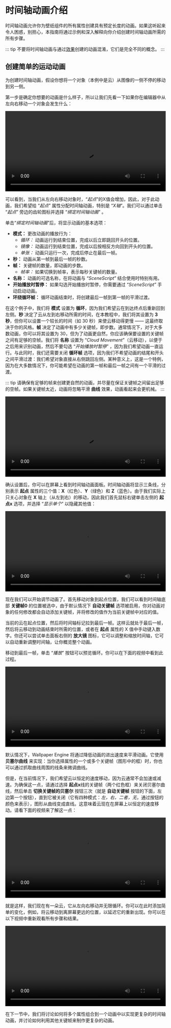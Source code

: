 # 时间轴动画介绍

时间轴动画允许你为壁纸组件的所有属性创建具有预定长度的动画。如果这听起来令人困惑，别担心，本指南将通过示例和深入解释向你介绍创建时间轴动画所需的所有步骤。

::: tip
不要将时间轴动画与通过[效果](/wallpaper-engine-docs/scene/effects/overview)创建的动画混淆，它们是完全不同的概念。
:::

## 创建简单的运动动画

为创建时间轴动画，假设你想将一个对象（本例中是云）从图像的一侧不停的移动到另一侧。

第一步是确定你想要的动画是什么样子，所以让我们先看一下如果你在编辑器中从左向右移动一个对象会发生什么：

<video width="100%" controls>
  <source :src="$withBase('/videos/timeline_intro.mp4')" type="video/mp4">
  Your browser does not support the video tag.
</video>

可以看到，当我们从左向右移动对象时，“*起点*”的X值会增加，因此，对于此动画，我们希望给 “*起点*” 属性分配时间轴动画，特别是 “*X轴*”。我们可以通过单击 “*起点*” 旁边的齿轮图标并选择 “*绑定时间轴动画*” 。

单击“*绑定时间轴动画*”后，将显示动画的基本选项：

* **模式：** 更改动画的播放行为：
    * *循环：* 动画运行到结束位置，完成以后立即跳回开头的位置。
    * *镜像：* 动画运行到结束位置，完成以后按相反方向回到开头的位置。
    * *单张：* 动画只运行一次，完成后停止在最后一帧。
* **秒：** 动画从第一帧到最后一帧的秒数。
* **帧：** 关键帧的数量，即动画的步数。
    * *帧率：* 如果切换到帧率，表示每秒关键帧的数量。
* **名称：** 动画的可选名称，在将动画与 “*SceneScript*” 结合使用时特别有用。
* **开始播放时暂停：** 如果勾选开始播放时暂停，你需要通过 “*SceneScript*” 手动启动动画。
* **环绕循环帧：** 循环动画结束时，将创建最后一帧到第一帧的平滑过渡。

在这个例子中，我们将 **模式** 设置为 **循环**，因为我们希望云在到达终点后重新回到左侧。**秒** 决定了云从左到右移动所需的时间，在本教程中，我们将其设置为 **3 秒**，但你可以设置一个较长的时间（如 30 秒）来使云移动得更慢 —— 这最终取决于你的风格。**帧** 决定了动画中有多少关键帧，即步数。通常情况下，对于大多数动画，你可以将其设置为 30，但为了动画更自然，你应该确保要设置的关键帧之间有足够的空帧。我们将 **名称** 设置为 “*Cloud Movement*”（云移动），以便于之后用来识别动画，然后不要勾选 “*开始播放时暂停*” ，因为我们希望动画一直运行。与此同时，我们还需要关闭 **循环帧** 选项，因为我们不希望动画的结尾和开头之间平滑过渡：我们希望对象直接从右侧跳回左侧。某种意义上，这是一个特例，因为在大多数情况下，你可能希望在动画的第一帧和最后一帧之间有一个平滑的过渡。

::: tip
请确保有足够的帧来创建更自然的动画，并尽量在保证关键帧之间留出足够的空帧。如果关键帧太近，动画将忽略平滑 **曲线** 效果，动画看起来会更机械。
:::

<video width="100%" controls>
  <source :src="$withBase('/videos/timeline_simple_configuration.mp4')" type="video/mp4">
  Your browser does not support the video tag.
</video>

确认设置后，你可以在屏幕上看到时间轴动画面板。时间轴动画将显示三条线，分别表示 **起点** 属性的三个值：**X**（红色）、**Y**（绿色）和 **Z**（蓝色）。由于我们实际上只关心对象在 **X** 轴上（从左到右）的移动，因此我们首先鼠标右键单击左侧的 **起点x** 选项，并选择 “*显示单个*” 以隐藏其他值：

<video width="100%" controls>
  <source :src="$withBase('/videos/timeline_show_single.mp4')" type="video/mp4">
  Your browser does not support the video tag.
</video>

现在我们可以开始调节动画了。首先移动对象到起点位置，我们可以看到时间轴底部 **关键帧0** 的位置被选中，由于默认情况下 **自动关键帧** 选项被启用，你对动画对象的任何修改都会自动添加关键帧，并将修改的值作为当前关键帧中对应的值。

当前的云在起点位置，然后将时间轴标记拉到最后一帧。这样云就处于最后一帧，然后将云移动到动画结束时所需的位置，或者在 **起点** 属性的 X 值中手动键入数字。你还可以尝试单击面板右侧的 **放大镜** 图标，它可以调整和缩放时间轴，它可以自动重新调整时间轴，让你概览整个动画。

移动到最后一帧，单击 “*播放*” 按钮可以预览循环。你可以在下面的视频中看到此过程。

<video width="100%" controls>
  <source :src="$withBase('/videos/timeline_keyframe_placement.mp4')" type="video/mp4">
  Your browser does not support the video tag.
</video>

默认情况下，Wallpaper Engine 将通过降低动画的进出速度来平滑动画。它使用 **贝塞尔曲线** 来实现：当你选择属性的一个或多个关键帧（图形中的框）时，你也可以通过抓取曲线周围的线条来微调曲线。

但是，在当前情况下，我们希望云以恒定的速度移动，因为云通常不会加速或减速。为确保这一点，请通过选择 **起点x**线的关键帧（两个红色框）来关闭贝塞尔曲线，然后单击 **切换关键帧的贝塞尔** 按钮三次（就是 **自动关键帧** 按钮的下面，左边第一个按钮），直到它被关闭（它有四种模式：*左，右，二者，无*，通过按钮的颜色来表示），图形从曲线变成直线。这意味着云现在在屏幕上以恒定的速度移动。请看下面的视频来了解这一点：

<video width="100%" controls>
  <source :src="$withBase('/videos/timeline_interpolation.mp4')" type="video/mp4">
  Your browser does not support the video tag.
</video>

就是这样，我们现在有一朵云，它从左向右移动并无限循环。你可以在此时添加简单的变化，例如，将云移动到离屏幕更远的位置，以延迟它的重新出现。你可以在以下视频中重新观看所有步骤和结果。

<video width="100%" controls>
  <source :src="$withBase('/videos/timeline_simple_movement.mp4')" type="video/mp4">
  Your browser does not support the video tag.
</video>

在下一节中，我们将讨论如何将多个属性组合到一个动画中以实现更复杂的时间轴动画，并讨论如何利用其他关键帧来制作更复杂的动画。